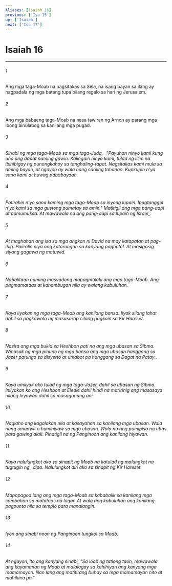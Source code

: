 ```yaml
---
Aliases: [Isaiah 16]
previous: ['Isa 15']
up: ['Isaiah']
next: ['Isa 17']
---
```

# Isaiah 16

***






















###### 1 










Ang mga taga-Moab na nagsitakas sa Sela, na isang bayan sa ilang ay nagpadala ng mga batang tupa bilang regalo sa hari ng Jerusalem. 





















###### 2 










Ang mga babaeng taga-Moab na nasa tawiran ng Arnon ay parang mga ibong binulabog sa kanilang mga pugad. 





















###### 3 










<i class="trans-change">Sinabi ng mga taga-Moab sa mga taga-Juda,_ "Payuhan ninyo kami kung ano ang dapat naming gawin. Kalingain ninyo kami, tulad ng lilim na ibinibigay ng punongkahoy sa tanghaling-tapat. Nagsitakas kami mula sa aming bayan, at ngayon ay wala nang sariling tahanan. Kupkupin nʼyo sana kami at huwag pababayaan. 





















###### 4 










Patirahin nʼyo sana kaming mga taga-Moab sa inyong lupain. Ipagtanggol nʼyo kami sa mga gustong pumatay sa amin." Matitigil ang mga pang-aapi at pamumuksa. At mawawala na ang pang-aapi sa lupain <i class="trans-change">ng Israel_. 





















###### 5 










At maghahari ang isa sa mga angkan ni David na may katapatan at pag-ibig. Paiiralin niya ang katarungan sa kanyang paghatol. At masigasig siyang gagawa ng matuwid. 





















###### 6 










Nabalitaan naming masyadong mapagmalaki ang mga taga-Moab. Ang pagmamataas at kahambugan nila ay walang kabuluhan. 





















###### 7 










Kaya iiyakan ng mga taga-Moab ang kanilang bansa. Iiyak silang lahat dahil sa pagkawala ng masasarap nilang pagkain sa Kir Hareset. 





















###### 8 










Nasira ang mga bukid sa Heshbon pati na ang mga ubasan sa Sibma. Winasak ng mga pinuno ng mga bansa ang mga ubasan hanggang sa Jazer patungo sa disyerto at umabot pa hanggang sa Dagat <i class="trans-change">na Patay_. 





















###### 9 










Kaya umiiyak ako tulad ng mga taga-Jazer, dahil sa ubasan ng Sibma. Iniiyakan ko ang Heshbon at Eleale dahil hindi na maririnig ang masasaya nilang hiyawan dahil sa masaganang ani. 





















###### 10 










Naglaho ang kagalakan nila at kasayahan sa kanilang mga ubasan. Wala nang umaawit o humihiyaw sa mga ubasan. Wala na ring pumipisa ng ubas para gawing alak. Pinatigil na ng Panginoon ang kanilang hiyawan. 





















###### 11 










Kaya nalulungkot ako sa sinapit ng Moab na katulad ng <i class="trans-change">malungkot na tugtugin ng_ alpa. Nalulungkot din ako sa sinapit ng Kir Hareset. 





















###### 12 










Mapapagod lang ang mga taga-Moab sa kababalik sa kanilang mga sambahan sa matataas na lugar. At wala ring kabuluhan ang kanilang pagpunta nila sa templo para manalangin. 





















###### 13 










Iyon ang sinabi noon ng Panginoon tungkol sa Moab. 





















###### 14 










At ngayon, ito ang kanyang sinabi, "Sa loob ng tatlong taon, mawawala ang kayamanan ng Moab at malalagay sa kahihiyan ang kanyang mga mamamayan. Iilan lang ang matitirang buhay sa mga mamamayan nito at mahihina pa."
